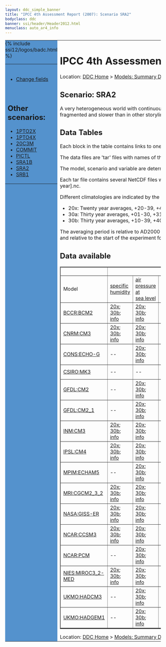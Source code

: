 ```yaml
---
layout: ddc_simple_banner
title: "IPCC 4th Assessment Report (2007): Scenario SRA2"
bodyclass: ddc
banner: ssi/header/Header2012.html
menuclass: auto_ar4_info
---
```



<table width="100%" border="0" cellspacing="0" cellpadding="0" style="border-collapse: collapse;">
<tr style="margin:0;padding:0;border:0;">
<td style="margin:0;padding:0;border:0;height:1pt;width:150pt;background:#5492CD;" valign="top" >

<div id="lh-col2" class="auto_ar4_info">
<table class="menumain" bgcolor="#5492CD" cellspacing="0" width="100%" border="0">
<tr><td>

<br/>
<ul><li><a href="scenario-SRA2-change.html">Change fields</a></li></ul><br/>

<h2> Other scenarios:</h2>
<ul>
<li><a href="scenario-1PTO2X.html">1PTO2X</a></li>
<li><a href="scenario-1PTO4X.html">1PTO4X</a></li>
<li><a href="scenario-20C3M.html">20C3M</a></li>
<li><a href="scenario-COMMIT.html">COMMIT</a></li>
<li><a href="scenario-PICTL.html">PICTL</a></li>
<li><a href="scenario-SRA1B.html">SRA1B</a></li>
<li><a href="scenario-SRA2.html">SRA2</a></li>
<li><a href="scenario-SRB1.html">SRB1</a></li>
</ul>

</td></tr> 
{% include ssi12/logos/badc.html %}
</table>
</div>
</td>
<td><h1>IPCC 4th Assessment Report (2007): Scenario SRA2</h1>

<!-- Breadcrumb1 -->
<div id="breadcrumb1" align="left">
Location: <a href="/index.html">DDC Home</a> > <a href="/sim/gcm_clim/">Models: Summary Data</a>
> <a href="/sim/gcm_clim/SRES_AR4/index.html">AR4 (2007): SRES scenarios</a>
</div>
<!-- End of Breadcrumb1 --><h2>Scenario: SRA2</h2>
 A very heterogeneous world with continuously increasing global population and regionally oriented economic growth that is more fragmented and slower than in other storylines.More details <a href="/sim/gcm_clim/SRES_TAR/ddc_sres_emissions.html#a2">here</a>.
<br/>
<h2> Data Tables</h2>

Each block in the table contains links to one or more data files and
to one information page (the `info' link) with further information.
<p/>

The data files are 'tar' files with names of the form
[model]_[scenario]_[variable]_[climatology].tar.
<p/>

The model, scenario and variable are determined by the position in
the table.
<p/>

Each tar file contains several NetCDF files with names of the form:
[model]_[scenario]_[ensemble number]_[variable]_[start-year]-[end-year].nc.
<p/>

Different climatologies are indicated by the links within each table entry.
<ul>
<li>20x: Twenty year averages, +20-39, +46-65, +80-99, +180-199 (as used in Chapt. 10 of IPCC 2007)</li>
<li>30a: Thirty year averages, +01-30, +31-60, +61-90 (as used in the observational climatologies)</li>
<li>30b: Thirty year averages, +10-39, +40-69, +70-99 (for compatibility with the 3rd Assessment Report)</li>
</ul>
The averaging period is relative to AD2000 for SRES scenarios A1B, A2 and B1,
relative to AD1900 for the twentieth century run (20C3M) and relative to the
start of the experiment for the pre-industrial control (PICTL) and the
1PCTO2X and 1PCTO4X runs.
<p/>

<h2>Data available</h2>

<table class="data-table"  border="2">
<tr><td></td>
<td colspan="9" align="center">Variable</td>
</tr>
<tr><td>Model</td>
      <td><a href="var-specific_humidity.html">specific<br/> humidity</a></td>
      <td><a href="var-air_pressure_at_sea_level.html">air<br/> pressure at<br/> sea level</a></td>
      <td><a href="var-surface_downwelling_shortwave_flux_in_air.html">surface<br/> downwelling<br/> shortwave<br/> flux in air</a></td>
      <td><a href="var-air_temperature.html">air<br/> temperature</a></td>
      <td><a href="var-eastward_wind.html">eastward<br/> wind</a></td>
      <td><a href="var-northward_wind.html">northward<br/> wind</a></td>
      <td><a href="var-precipitation_flux.html">precipitation<br/> flux</a></td>
      <td><a href="var-air_temperature_daily_max.html">air<br/> temperature<br/> daily max</a></td>
      <td><a href="var-air_temperature_daily_min.html">air<br/> temperature<br/> daily min</a></td>
</tr>
<tr><td class="data-table-col1"><a href="model-BCCR-BCM2.html">BCCR:BCM2</a></td>
      <td class="data-table-item">
      <a href="/cgi-bin/downl/ar4_nc/huss/BCM2_SRA2_huss_c20x.tar">20x</a>;
      <a href="/cgi-bin/downl/ar4_nc/huss/BCM2_SRA2_huss_c30b.tar">30b</a>;
      <a href="/ar4/info/BCCR-BCM2_SRA2_huss.html">info</a></td>
      <td class="data-table-item">
      <a href="/cgi-bin/downl/ar4_nc/psl/BCM2_SRA2_psl_c20x.tar">20x</a>;
      <a href="/cgi-bin/downl/ar4_nc/psl/BCM2_SRA2_psl_c30b.tar">30b</a>;
      <a href="/ar4/info/BCCR-BCM2_SRA2_psl.html">info</a></td>
      <td class="data-table-item">
      <a href="/cgi-bin/downl/ar4_nc/rsds/BCM2_SRA2_rsds_c20x.tar">20x</a>;
      <a href="/cgi-bin/downl/ar4_nc/rsds/BCM2_SRA2_rsds_c30b.tar">30b</a>;
      <a href="/ar4/info/BCCR-BCM2_SRA2_rsds.html">info</a></td>
      <td class="data-table-item">
      <a href="/cgi-bin/downl/ar4_nc/tas/BCM2_SRA2_tas_c20x.tar">20x</a>;
      <a href="/cgi-bin/downl/ar4_nc/tas/BCM2_SRA2_tas_c30b.tar">30b</a>;
      <a href="/ar4/info/BCCR-BCM2_SRA2_tas.html">info</a></td>
      <td class="data-table-item">
      <a href="/cgi-bin/downl/ar4_nc/uas/BCM2_SRA2_uas_c20x.tar">20x</a>;
      <a href="/cgi-bin/downl/ar4_nc/uas/BCM2_SRA2_uas_c30b.tar">30b</a>;
      <a href="/ar4/info/BCCR-BCM2_SRA2_uas.html">info</a></td>
      <td class="data-table-item">
      <a href="/cgi-bin/downl/ar4_nc/vas/BCM2_SRA2_vas_c20x.tar">20x</a>;
      <a href="/cgi-bin/downl/ar4_nc/vas/BCM2_SRA2_vas_c30b.tar">30b</a>;
      <a href="/ar4/info/BCCR-BCM2_SRA2_vas.html">info</a></td>
      <td class="data-table-empty">--</td>
      <td class="data-table-empty">--</td>
      <td class="data-table-empty">--</td>
</tr>
<tr><td class="data-table-col1"><a href="model-CNRM-CM3.html">CNRM:CM3</a></td>
      <td class="data-table-item">
      <a href="/cgi-bin/downl/ar4_nc/huss/CNCM3_SRA2_huss_c20x.tar">20x</a>;
      <a href="/cgi-bin/downl/ar4_nc/huss/CNCM3_SRA2_huss_c30b.tar">30b</a>;
      <a href="/ar4/info/CNRM-CM3_SRA2_huss.html">info</a></td>
      <td class="data-table-item">
      <a href="/cgi-bin/downl/ar4_nc/psl/CNCM3_SRA2_psl_c20x.tar">20x</a>;
      <a href="/cgi-bin/downl/ar4_nc/psl/CNCM3_SRA2_psl_c30b.tar">30b</a>;
      <a href="/ar4/info/CNRM-CM3_SRA2_psl.html">info</a></td>
      <td class="data-table-item">
      <a href="/cgi-bin/downl/ar4_nc/rsds/CNCM3_SRA2_rsds_c20x.tar">20x</a>;
      <a href="/cgi-bin/downl/ar4_nc/rsds/CNCM3_SRA2_rsds_c30b.tar">30b</a>;
      <a href="/ar4/info/CNRM-CM3_SRA2_rsds.html">info</a></td>
      <td class="data-table-item">
      <a href="/cgi-bin/downl/ar4_nc/tas/CNCM3_SRA2_tas_c20x.tar">20x</a>;
      <a href="/cgi-bin/downl/ar4_nc/tas/CNCM3_SRA2_tas_c30b.tar">30b</a>;
      <a href="/ar4/info/CNRM-CM3_SRA2_tas.html">info</a></td>
      <td class="data-table-item">
      <a href="/cgi-bin/downl/ar4_nc/uas/CNCM3_SRA2_uas_c20x.tar">20x</a>;
      <a href="/cgi-bin/downl/ar4_nc/uas/CNCM3_SRA2_uas_c30b.tar">30b</a>;
      <a href="/ar4/info/CNRM-CM3_SRA2_uas.html">info</a></td>
      <td class="data-table-item">
      <a href="/cgi-bin/downl/ar4_nc/vas/CNCM3_SRA2_vas_c20x.tar">20x</a>;
      <a href="/cgi-bin/downl/ar4_nc/vas/CNCM3_SRA2_vas_c30b.tar">30b</a>;
      <a href="/ar4/info/CNRM-CM3_SRA2_vas.html">info</a></td>
      <td class="data-table-item">
      <a href="/cgi-bin/downl/ar4_nc/pr/CNCM3_SRA2_pr_c20x.tar">20x</a>;
      <a href="/cgi-bin/downl/ar4_nc/pr/CNCM3_SRA2_pr_c30b.tar">30b</a>;
      <a href="/ar4/info/CNRM-CM3_SRA2_pr.html">info</a></td>
      <td class="data-table-empty">--</td>
      <td class="data-table-empty">--</td>
</tr>
<tr><td class="data-table-col1"><a href="model-CONS-ECHO-G.html">CONS:ECHO-G</a></td>
      <td class="data-table-empty">--</td>
      <td class="data-table-item">
      <a href="/cgi-bin/downl/ar4_nc/psl/ECHOG_SRA2_psl_c20x.tar">20x</a>;
      <a href="/cgi-bin/downl/ar4_nc/psl/ECHOG_SRA2_psl_c30b.tar">30b</a>;
      <a href="/ar4/info/CONS-ECHO-G_SRA2_psl.html">info</a></td>
      <td class="data-table-item">
      <a href="/cgi-bin/downl/ar4_nc/rsds/ECHOG_SRA2_rsds_c20x.tar">20x</a>;
      <a href="/cgi-bin/downl/ar4_nc/rsds/ECHOG_SRA2_rsds_c30b.tar">30b</a>;
      <a href="/ar4/info/CONS-ECHO-G_SRA2_rsds.html">info</a></td>
      <td class="data-table-item">
      <a href="/cgi-bin/downl/ar4_nc/tas/ECHOG_SRA2_tas_c20x.tar">20x</a>;
      <a href="/cgi-bin/downl/ar4_nc/tas/ECHOG_SRA2_tas_c30b.tar">30b</a>;
      <a href="/ar4/info/CONS-ECHO-G_SRA2_tas.html">info</a></td>
      <td class="data-table-item">
      <a href="/cgi-bin/downl/ar4_nc/uas/ECHOG_SRA2_uas_c20x.tar">20x</a>;
      <a href="/cgi-bin/downl/ar4_nc/uas/ECHOG_SRA2_uas_c30b.tar">30b</a>;
      <a href="/ar4/info/CONS-ECHO-G_SRA2_uas.html">info</a></td>
      <td class="data-table-item">
      <a href="/cgi-bin/downl/ar4_nc/vas/ECHOG_SRA2_vas_c20x.tar">20x</a>;
      <a href="/cgi-bin/downl/ar4_nc/vas/ECHOG_SRA2_vas_c30b.tar">30b</a>;
      <a href="/ar4/info/CONS-ECHO-G_SRA2_vas.html">info</a></td>
      <td class="data-table-item">
      <a href="/cgi-bin/downl/ar4_nc/pr/ECHOG_SRA2_pr_c20x.tar">20x</a>;
      <a href="/cgi-bin/downl/ar4_nc/pr/ECHOG_SRA2_pr_c30b.tar">30b</a>;
      <a href="/ar4/info/CONS-ECHO-G_SRA2_pr.html">info</a></td>
      <td class="data-table-empty">--</td>
      <td class="data-table-empty">--</td>
</tr>
<tr><td class="data-table-col1"><a href="model-CSIRO-MK3.html">CSIRO:MK3</a></td>
      <td class="data-table-empty">--</td>
      <td class="data-table-empty">--</td>
      <td class="data-table-item">
      <a href="/cgi-bin/downl/ar4_nc/rsds/CSMK3_SRA2_rsds_c20x.tar">20x</a>;
      <a href="/cgi-bin/downl/ar4_nc/rsds/CSMK3_SRA2_rsds_c30b.tar">30b</a>;
      <a href="/ar4/info/CSIRO-MK3_SRA2_rsds.html">info</a></td>
      <td class="data-table-item">
      <a href="/cgi-bin/downl/ar4_nc/tas/CSMK3_SRA2_tas_c20x.tar">20x</a>;
      <a href="/cgi-bin/downl/ar4_nc/tas/CSMK3_SRA2_tas_c30b.tar">30b</a>;
      <a href="/ar4/info/CSIRO-MK3_SRA2_tas.html">info</a></td>
      <td class="data-table-empty">--</td>
      <td class="data-table-empty">--</td>
      <td class="data-table-item">
      <a href="/cgi-bin/downl/ar4_nc/pr/CSMK3_SRA2_pr_c20x.tar">20x</a>;
      <a href="/cgi-bin/downl/ar4_nc/pr/CSMK3_SRA2_pr_c30b.tar">30b</a>;
      <a href="/ar4/info/CSIRO-MK3_SRA2_pr.html">info</a></td>
      <td class="data-table-item">
      <a href="/cgi-bin/downl/ar4_nc/tasmax/CSMK3_SRA2_tasmax_c20x.tar">20x</a>;
      <a href="/cgi-bin/downl/ar4_nc/tasmax/CSMK3_SRA2_tasmax_c30b.tar">30b</a>;
      <a href="/ar4/info/CSIRO-MK3_SRA2_tasmax.html">info</a></td>
      <td class="data-table-empty">--</td>
</tr>
<tr><td class="data-table-col1"><a href="model-GFDL-CM2.html">GFDL:CM2</a></td>
      <td class="data-table-empty">--</td>
      <td class="data-table-item">
      <a href="/cgi-bin/downl/ar4_nc/psl/GFCM20_SRA2_psl_c20x.tar">20x</a>;
      <a href="/cgi-bin/downl/ar4_nc/psl/GFCM20_SRA2_psl_c30b.tar">30b</a>;
      <a href="/ar4/info/GFDL-CM2_SRA2_psl.html">info</a></td>
      <td class="data-table-item">
      <a href="/cgi-bin/downl/ar4_nc/rsds/GFCM20_SRA2_rsds_c20x.tar">20x</a>;
      <a href="/cgi-bin/downl/ar4_nc/rsds/GFCM20_SRA2_rsds_c30b.tar">30b</a>;
      <a href="/ar4/info/GFDL-CM2_SRA2_rsds.html">info</a></td>
      <td class="data-table-item">
      <a href="/cgi-bin/downl/ar4_nc/tas/GFCM20_SRA2_tas_c20x.tar">20x</a>;
      <a href="/cgi-bin/downl/ar4_nc/tas/GFCM20_SRA2_tas_c30b.tar">30b</a>;
      <a href="/ar4/info/GFDL-CM2_SRA2_tas.html">info</a></td>
      <td class="data-table-item">
      <a href="/cgi-bin/downl/ar4_nc/uas/GFCM20_SRA2_uas_c20x.tar">20x</a>;
      <a href="/cgi-bin/downl/ar4_nc/uas/GFCM20_SRA2_uas_c30b.tar">30b</a>;
      <a href="/ar4/info/GFDL-CM2_SRA2_uas.html">info</a></td>
      <td class="data-table-item">
      <a href="/cgi-bin/downl/ar4_nc/vas/GFCM20_SRA2_vas_c20x.tar">20x</a>;
      <a href="/cgi-bin/downl/ar4_nc/vas/GFCM20_SRA2_vas_c30b.tar">30b</a>;
      <a href="/ar4/info/GFDL-CM2_SRA2_vas.html">info</a></td>
      <td class="data-table-item">
      <a href="/cgi-bin/downl/ar4_nc/pr/GFCM20_SRA2_pr_c20x.tar">20x</a>;
      <a href="/cgi-bin/downl/ar4_nc/pr/GFCM20_SRA2_pr_c30b.tar">30b</a>;
      <a href="/ar4/info/GFDL-CM2_SRA2_pr.html">info</a></td>
      <td class="data-table-empty">--</td>
      <td class="data-table-empty">--</td>
</tr>
<tr><td class="data-table-col1"><a href="model-GFDL-CM2_1.html">GFDL:CM2_1</a></td>
      <td class="data-table-empty">--</td>
      <td class="data-table-item">
      <a href="/cgi-bin/downl/ar4_nc/psl/GFCM21_SRA2_psl_c20x.tar">20x</a>;
      <a href="/cgi-bin/downl/ar4_nc/psl/GFCM21_SRA2_psl_c30b.tar">30b</a>;
      <a href="/ar4/info/GFDL-CM2_1_SRA2_psl.html">info</a></td>
      <td class="data-table-item">
      <a href="/cgi-bin/downl/ar4_nc/rsds/GFCM21_SRA2_rsds_c20x.tar">20x</a>;
      <a href="/cgi-bin/downl/ar4_nc/rsds/GFCM21_SRA2_rsds_c30b.tar">30b</a>;
      <a href="/ar4/info/GFDL-CM2_1_SRA2_rsds.html">info</a></td>
      <td class="data-table-item">
      <a href="/cgi-bin/downl/ar4_nc/tas/GFCM21_SRA2_tas_c20x.tar">20x</a>;
      <a href="/cgi-bin/downl/ar4_nc/tas/GFCM21_SRA2_tas_c30b.tar">30b</a>;
      <a href="/ar4/info/GFDL-CM2_1_SRA2_tas.html">info</a></td>
      <td class="data-table-item">
      <a href="/cgi-bin/downl/ar4_nc/uas/GFCM21_SRA2_uas_c20x.tar">20x</a>;
      <a href="/cgi-bin/downl/ar4_nc/uas/GFCM21_SRA2_uas_c30b.tar">30b</a>;
      <a href="/ar4/info/GFDL-CM2_1_SRA2_uas.html">info</a></td>
      <td class="data-table-item">
      <a href="/cgi-bin/downl/ar4_nc/vas/GFCM21_SRA2_vas_c20x.tar">20x</a>;
      <a href="/cgi-bin/downl/ar4_nc/vas/GFCM21_SRA2_vas_c30b.tar">30b</a>;
      <a href="/ar4/info/GFDL-CM2_1_SRA2_vas.html">info</a></td>
      <td class="data-table-item">
      <a href="/cgi-bin/downl/ar4_nc/pr/GFCM21_SRA2_pr_c20x.tar">20x</a>;
      <a href="/cgi-bin/downl/ar4_nc/pr/GFCM21_SRA2_pr_c30b.tar">30b</a>;
      <a href="/ar4/info/GFDL-CM2_1_SRA2_pr.html">info</a></td>
      <td class="data-table-empty">--</td>
      <td class="data-table-empty">--</td>
</tr>
<tr><td class="data-table-col1"><a href="model-INM-CM3.html">INM:CM3</a></td>
      <td class="data-table-item">
      <a href="/cgi-bin/downl/ar4_nc/huss/INCM3_SRA2_huss_c20x.tar">20x</a>;
      <a href="/cgi-bin/downl/ar4_nc/huss/INCM3_SRA2_huss_c30b.tar">30b</a>;
      <a href="/ar4/info/INM-CM3_SRA2_huss.html">info</a></td>
      <td class="data-table-item">
      <a href="/cgi-bin/downl/ar4_nc/psl/INCM3_SRA2_psl_c20x.tar">20x</a>;
      <a href="/cgi-bin/downl/ar4_nc/psl/INCM3_SRA2_psl_c30b.tar">30b</a>;
      <a href="/ar4/info/INM-CM3_SRA2_psl.html">info</a></td>
      <td class="data-table-item">
      <a href="/cgi-bin/downl/ar4_nc/rsds/INCM3_SRA2_rsds_c20x.tar">20x</a>;
      <a href="/cgi-bin/downl/ar4_nc/rsds/INCM3_SRA2_rsds_c30b.tar">30b</a>;
      <a href="/ar4/info/INM-CM3_SRA2_rsds.html">info</a></td>
      <td class="data-table-item">
      <a href="/cgi-bin/downl/ar4_nc/tas/INCM3_SRA2_tas_c20x.tar">20x</a>;
      <a href="/cgi-bin/downl/ar4_nc/tas/INCM3_SRA2_tas_c30b.tar">30b</a>;
      <a href="/ar4/info/INM-CM3_SRA2_tas.html">info</a></td>
      <td class="data-table-item">
      <a href="/cgi-bin/downl/ar4_nc/uas/INCM3_SRA2_uas_c20x.tar">20x</a>;
      <a href="/cgi-bin/downl/ar4_nc/uas/INCM3_SRA2_uas_c30b.tar">30b</a>;
      <a href="/ar4/info/INM-CM3_SRA2_uas.html">info</a></td>
      <td class="data-table-item">
      <a href="/cgi-bin/downl/ar4_nc/vas/INCM3_SRA2_vas_c20x.tar">20x</a>;
      <a href="/cgi-bin/downl/ar4_nc/vas/INCM3_SRA2_vas_c30b.tar">30b</a>;
      <a href="/ar4/info/INM-CM3_SRA2_vas.html">info</a></td>
      <td class="data-table-item">
      <a href="/cgi-bin/downl/ar4_nc/pr/INCM3_SRA2_pr_c20x.tar">20x</a>;
      <a href="/cgi-bin/downl/ar4_nc/pr/INCM3_SRA2_pr_c30b.tar">30b</a>;
      <a href="/ar4/info/INM-CM3_SRA2_pr.html">info</a></td>
      <td class="data-table-item">
      <a href="/cgi-bin/downl/ar4_nc/tasmax/INCM3_SRA2_tasmax_c20x.tar">20x</a>;
      <a href="/cgi-bin/downl/ar4_nc/tasmax/INCM3_SRA2_tasmax_c30b.tar">30b</a>;
      <a href="/ar4/info/INM-CM3_SRA2_tasmax.html">info</a></td>
      <td class="data-table-item">
      <a href="/cgi-bin/downl/ar4_nc/tasmin/INCM3_SRA2_tasmin_c20x.tar">20x</a>;
      <a href="/cgi-bin/downl/ar4_nc/tasmin/INCM3_SRA2_tasmin_c30b.tar">30b</a>;
      <a href="/ar4/info/INM-CM3_SRA2_tasmin.html">info</a></td>
</tr>
<tr><td class="data-table-col1"><a href="model-IPSL-CM4.html">IPSL:CM4</a></td>
      <td class="data-table-item">
      <a href="/cgi-bin/downl/ar4_nc/huss/IPCM4_SRA2_huss_c20x.tar">20x</a>;
      <a href="/cgi-bin/downl/ar4_nc/huss/IPCM4_SRA2_huss_c30b.tar">30b</a>;
      <a href="/ar4/info/IPSL-CM4_SRA2_huss.html">info</a></td>
      <td class="data-table-item">
      <a href="/cgi-bin/downl/ar4_nc/psl/IPCM4_SRA2_psl_c20x.tar">20x</a>;
      <a href="/cgi-bin/downl/ar4_nc/psl/IPCM4_SRA2_psl_c30b.tar">30b</a>;
      <a href="/ar4/info/IPSL-CM4_SRA2_psl.html">info</a></td>
      <td class="data-table-item">
      <a href="/cgi-bin/downl/ar4_nc/rsds/IPCM4_SRA2_rsds_c20x.tar">20x</a>;
      <a href="/cgi-bin/downl/ar4_nc/rsds/IPCM4_SRA2_rsds_c30b.tar">30b</a>;
      <a href="/ar4/info/IPSL-CM4_SRA2_rsds.html">info</a></td>
      <td class="data-table-item">
      <a href="/cgi-bin/downl/ar4_nc/tas/IPCM4_SRA2_tas_c20x.tar">20x</a>;
      <a href="/cgi-bin/downl/ar4_nc/tas/IPCM4_SRA2_tas_c30b.tar">30b</a>;
      <a href="/ar4/info/IPSL-CM4_SRA2_tas.html">info</a></td>
      <td class="data-table-item">
      <a href="/cgi-bin/downl/ar4_nc/uas/IPCM4_SRA2_uas_c20x.tar">20x</a>;
      <a href="/cgi-bin/downl/ar4_nc/uas/IPCM4_SRA2_uas_c30b.tar">30b</a>;
      <a href="/ar4/info/IPSL-CM4_SRA2_uas.html">info</a></td>
      <td class="data-table-item">
      <a href="/cgi-bin/downl/ar4_nc/vas/IPCM4_SRA2_vas_c20x.tar">20x</a>;
      <a href="/cgi-bin/downl/ar4_nc/vas/IPCM4_SRA2_vas_c30b.tar">30b</a>;
      <a href="/ar4/info/IPSL-CM4_SRA2_vas.html">info</a></td>
      <td class="data-table-item">
      <a href="/cgi-bin/downl/ar4_nc/pr/IPCM4_SRA2_pr_c20x.tar">20x</a>;
      <a href="/cgi-bin/downl/ar4_nc/pr/IPCM4_SRA2_pr_c30b.tar">30b</a>;
      <a href="/ar4/info/IPSL-CM4_SRA2_pr.html">info</a></td>
      <td class="data-table-empty">--</td>
      <td class="data-table-empty">--</td>
</tr>
<tr><td class="data-table-col1"><a href="model-MPIM-ECHAM5.html">MPIM:ECHAM5</a></td>
      <td class="data-table-empty">--</td>
      <td class="data-table-item">
      <a href="/cgi-bin/downl/ar4_nc/psl/MPEH5_SRA2_psl_c20x.tar">20x</a>;
      <a href="/cgi-bin/downl/ar4_nc/psl/MPEH5_SRA2_psl_c30b.tar">30b</a>;
      <a href="/ar4/info/MPIM-ECHAM5_SRA2_psl.html">info</a></td>
      <td class="data-table-item">
      <a href="/cgi-bin/downl/ar4_nc/rsds/MPEH5_SRA2_rsds_c20x.tar">20x</a>;
      <a href="/cgi-bin/downl/ar4_nc/rsds/MPEH5_SRA2_rsds_c30b.tar">30b</a>;
      <a href="/ar4/info/MPIM-ECHAM5_SRA2_rsds.html">info</a></td>
      <td class="data-table-item">
      <a href="/cgi-bin/downl/ar4_nc/tas/MPEH5_SRA2_tas_c20x.tar">20x</a>;
      <a href="/cgi-bin/downl/ar4_nc/tas/MPEH5_SRA2_tas_c30b.tar">30b</a>;
      <a href="/ar4/info/MPIM-ECHAM5_SRA2_tas.html">info</a></td>
      <td class="data-table-item">
      <a href="/cgi-bin/downl/ar4_nc/uas/MPEH5_SRA2_uas_c20x.tar">20x</a>;
      <a href="/cgi-bin/downl/ar4_nc/uas/MPEH5_SRA2_uas_c30b.tar">30b</a>;
      <a href="/ar4/info/MPIM-ECHAM5_SRA2_uas.html">info</a></td>
      <td class="data-table-item">
      <a href="/cgi-bin/downl/ar4_nc/vas/MPEH5_SRA2_vas_c20x.tar">20x</a>;
      <a href="/cgi-bin/downl/ar4_nc/vas/MPEH5_SRA2_vas_c30b.tar">30b</a>;
      <a href="/ar4/info/MPIM-ECHAM5_SRA2_vas.html">info</a></td>
      <td class="data-table-item">
      <a href="/cgi-bin/downl/ar4_nc/pr/MPEH5_SRA2_pr_c20x.tar">20x</a>;
      <a href="/cgi-bin/downl/ar4_nc/pr/MPEH5_SRA2_pr_c30b.tar">30b</a>;
      <a href="/ar4/info/MPIM-ECHAM5_SRA2_pr.html">info</a></td>
      <td class="data-table-empty">--</td>
      <td class="data-table-empty">--</td>
</tr>
<tr><td class="data-table-col1"><a href="model-MRI-CGCM2_3_2.html">MRI:CGCM2_3_2</a></td>
      <td class="data-table-item">
      <a href="/cgi-bin/downl/ar4_nc/huss/MRCGCM_SRA2_huss_c20x.tar">20x</a>;
      <a href="/cgi-bin/downl/ar4_nc/huss/MRCGCM_SRA2_huss_c30b.tar">30b</a>;
      <a href="/ar4/info/MRI-CGCM2_3_2_SRA2_huss.html">info</a></td>
      <td class="data-table-item">
      <a href="/cgi-bin/downl/ar4_nc/psl/MRCGCM_SRA2_psl_c20x.tar">20x</a>;
      <a href="/cgi-bin/downl/ar4_nc/psl/MRCGCM_SRA2_psl_c30b.tar">30b</a>;
      <a href="/ar4/info/MRI-CGCM2_3_2_SRA2_psl.html">info</a></td>
      <td class="data-table-item">
      <a href="/cgi-bin/downl/ar4_nc/rsds/MRCGCM_SRA2_rsds_c20x.tar">20x</a>;
      <a href="/cgi-bin/downl/ar4_nc/rsds/MRCGCM_SRA2_rsds_c30b.tar">30b</a>;
      <a href="/ar4/info/MRI-CGCM2_3_2_SRA2_rsds.html">info</a></td>
      <td class="data-table-item">
      <a href="/cgi-bin/downl/ar4_nc/tas/MRCGCM_SRA2_tas_c20x.tar">20x</a>;
      <a href="/cgi-bin/downl/ar4_nc/tas/MRCGCM_SRA2_tas_c30b.tar">30b</a>;
      <a href="/ar4/info/MRI-CGCM2_3_2_SRA2_tas.html">info</a></td>
      <td class="data-table-item">
      <a href="/cgi-bin/downl/ar4_nc/uas/MRCGCM_SRA2_uas_c20x.tar">20x</a>;
      <a href="/cgi-bin/downl/ar4_nc/uas/MRCGCM_SRA2_uas_c30b.tar">30b</a>;
      <a href="/ar4/info/MRI-CGCM2_3_2_SRA2_uas.html">info</a></td>
      <td class="data-table-item">
      <a href="/cgi-bin/downl/ar4_nc/vas/MRCGCM_SRA2_vas_c20x.tar">20x</a>;
      <a href="/cgi-bin/downl/ar4_nc/vas/MRCGCM_SRA2_vas_c30b.tar">30b</a>;
      <a href="/ar4/info/MRI-CGCM2_3_2_SRA2_vas.html">info</a></td>
      <td class="data-table-item">
      <a href="/cgi-bin/downl/ar4_nc/pr/MRCGCM_SRA2_pr_c20x.tar">20x</a>;
      <a href="/cgi-bin/downl/ar4_nc/pr/MRCGCM_SRA2_pr_c30b.tar">30b</a>;
      <a href="/ar4/info/MRI-CGCM2_3_2_SRA2_pr.html">info</a></td>
      <td class="data-table-empty">--</td>
      <td class="data-table-empty">--</td>
</tr>
<tr><td class="data-table-col1"><a href="model-NASA-GISS-ER.html">NASA:GISS-ER</a></td>
      <td class="data-table-item">
      <a href="/cgi-bin/downl/ar4_nc/huss/GIER_SRA2_huss_c20x.tar">20x</a>;
      <a href="/cgi-bin/downl/ar4_nc/huss/GIER_SRA2_huss_c30b.tar">30b</a>;
      <a href="/ar4/info/NASA-GISS-ER_SRA2_huss.html">info</a></td>
      <td class="data-table-item">
      <a href="/cgi-bin/downl/ar4_nc/psl/GIER_SRA2_psl_c20x.tar">20x</a>;
      <a href="/cgi-bin/downl/ar4_nc/psl/GIER_SRA2_psl_c30b.tar">30b</a>;
      <a href="/ar4/info/NASA-GISS-ER_SRA2_psl.html">info</a></td>
      <td class="data-table-item">
      <a href="/cgi-bin/downl/ar4_nc/rsds/GIER_SRA2_rsds_c20x.tar">20x</a>;
      <a href="/cgi-bin/downl/ar4_nc/rsds/GIER_SRA2_rsds_c30b.tar">30b</a>;
      <a href="/ar4/info/NASA-GISS-ER_SRA2_rsds.html">info</a></td>
      <td class="data-table-item">
      <a href="/cgi-bin/downl/ar4_nc/tas/GIER_SRA2_tas_c20x.tar">20x</a>;
      <a href="/cgi-bin/downl/ar4_nc/tas/GIER_SRA2_tas_c30b.tar">30b</a>;
      <a href="/ar4/info/NASA-GISS-ER_SRA2_tas.html">info</a></td>
      <td class="data-table-item">
      <a href="/cgi-bin/downl/ar4_nc/uas/GIER_SRA2_uas_c20x.tar">20x</a>;
      <a href="/cgi-bin/downl/ar4_nc/uas/GIER_SRA2_uas_c30b.tar">30b</a>;
      <a href="/ar4/info/NASA-GISS-ER_SRA2_uas.html">info</a></td>
      <td class="data-table-item">
      <a href="/cgi-bin/downl/ar4_nc/vas/GIER_SRA2_vas_c20x.tar">20x</a>;
      <a href="/cgi-bin/downl/ar4_nc/vas/GIER_SRA2_vas_c30b.tar">30b</a>;
      <a href="/ar4/info/NASA-GISS-ER_SRA2_vas.html">info</a></td>
      <td class="data-table-item">
      <a href="/cgi-bin/downl/ar4_nc/pr/GIER_SRA2_pr_c20x.tar">20x</a>;
      <a href="/cgi-bin/downl/ar4_nc/pr/GIER_SRA2_pr_c30b.tar">30b</a>;
      <a href="/ar4/info/NASA-GISS-ER_SRA2_pr.html">info</a></td>
      <td class="data-table-empty">--</td>
      <td class="data-table-empty">--</td>
</tr>
<tr><td class="data-table-col1"><a href="model-NCAR-CCSM3.html">NCAR:CCSM3</a></td>
      <td class="data-table-item">
      <a href="/cgi-bin/downl/ar4_nc/huss/NCCCSM_SRA2_huss_c20x.tar">20x</a>;
      <a href="/cgi-bin/downl/ar4_nc/huss/NCCCSM_SRA2_huss_c30b.tar">30b</a>;
      <a href="/ar4/info/NCAR-CCSM3_SRA2_huss.html">info</a></td>
      <td class="data-table-item">
      <a href="/cgi-bin/downl/ar4_nc/psl/NCCCSM_SRA2_psl_c20x.tar">20x</a>;
      <a href="/cgi-bin/downl/ar4_nc/psl/NCCCSM_SRA2_psl_c30b.tar">30b</a>;
      <a href="/ar4/info/NCAR-CCSM3_SRA2_psl.html">info</a></td>
      <td class="data-table-item">
      <a href="/cgi-bin/downl/ar4_nc/rsds/NCCCSM_SRA2_rsds_c20x.tar">20x</a>;
      <a href="/cgi-bin/downl/ar4_nc/rsds/NCCCSM_SRA2_rsds_c30b.tar">30b</a>;
      <a href="/ar4/info/NCAR-CCSM3_SRA2_rsds.html">info</a></td>
      <td class="data-table-item">
      <a href="/cgi-bin/downl/ar4_nc/tas/NCCCSM_SRA2_tas_c20x.tar">20x</a>;
      <a href="/cgi-bin/downl/ar4_nc/tas/NCCCSM_SRA2_tas_c30b.tar">30b</a>;
      <a href="/ar4/info/NCAR-CCSM3_SRA2_tas.html">info</a></td>
      <td class="data-table-empty">--</td>
      <td class="data-table-empty">--</td>
      <td class="data-table-item">
      <a href="/cgi-bin/downl/ar4_nc/pr/NCCCSM_SRA2_pr_c20x.tar">20x</a>;
      <a href="/cgi-bin/downl/ar4_nc/pr/NCCCSM_SRA2_pr_c30b.tar">30b</a>;
      <a href="/ar4/info/NCAR-CCSM3_SRA2_pr.html">info</a></td>
      <td class="data-table-empty">--</td>
      <td class="data-table-empty">--</td>
</tr>
<tr><td class="data-table-col1"><a href="model-NCAR-PCM.html">NCAR:PCM</a></td>
      <td class="data-table-empty">--</td>
      <td class="data-table-item">
      <a href="/cgi-bin/downl/ar4_nc/psl/NCPCM_SRA2_psl_c20x.tar">20x</a>;
      <a href="/cgi-bin/downl/ar4_nc/psl/NCPCM_SRA2_psl_c30b.tar">30b</a>;
      <a href="/ar4/info/NCAR-PCM_SRA2_psl.html">info</a></td>
      <td class="data-table-item">
      <a href="/cgi-bin/downl/ar4_nc/rsds/NCPCM_SRA2_rsds_c20x.tar">20x</a>;
      <a href="/cgi-bin/downl/ar4_nc/rsds/NCPCM_SRA2_rsds_c30b.tar">30b</a>;
      <a href="/ar4/info/NCAR-PCM_SRA2_rsds.html">info</a></td>
      <td class="data-table-item">
      <a href="/cgi-bin/downl/ar4_nc/tas/NCPCM_SRA2_tas_c20x.tar">20x</a>;
      <a href="/cgi-bin/downl/ar4_nc/tas/NCPCM_SRA2_tas_c30b.tar">30b</a>;
      <a href="/ar4/info/NCAR-PCM_SRA2_tas.html">info</a></td>
      <td class="data-table-empty">--</td>
      <td class="data-table-empty">--</td>
      <td class="data-table-item">
      <a href="/cgi-bin/downl/ar4_nc/pr/NCPCM_SRA2_pr_c20x.tar">20x</a>;
      <a href="/cgi-bin/downl/ar4_nc/pr/NCPCM_SRA2_pr_c30b.tar">30b</a>;
      <a href="/ar4/info/NCAR-PCM_SRA2_pr.html">info</a></td>
      <td class="data-table-empty">--</td>
      <td class="data-table-empty">--</td>
</tr>
<tr><td class="data-table-col1"><a href="model-NIES-MIROC3_2-MED.html">NIES:MIROC3_2-MED</a></td>
      <td class="data-table-item">
      <a href="/cgi-bin/downl/ar4_nc/huss/MIMR_SRA2_huss_c20x.tar">20x</a>;
      <a href="/cgi-bin/downl/ar4_nc/huss/MIMR_SRA2_huss_c30b.tar">30b</a>;
      <a href="/ar4/info/NIES-MIROC3_2-MED_SRA2_huss.html">info</a></td>
      <td class="data-table-item">
      <a href="/cgi-bin/downl/ar4_nc/psl/MIMR_SRA2_psl_c20x.tar">20x</a>;
      <a href="/cgi-bin/downl/ar4_nc/psl/MIMR_SRA2_psl_c30b.tar">30b</a>;
      <a href="/ar4/info/NIES-MIROC3_2-MED_SRA2_psl.html">info</a></td>
      <td class="data-table-item">
      <a href="/cgi-bin/downl/ar4_nc/rsds/MIMR_SRA2_rsds_c20x.tar">20x</a>;
      <a href="/cgi-bin/downl/ar4_nc/rsds/MIMR_SRA2_rsds_c30b.tar">30b</a>;
      <a href="/ar4/info/NIES-MIROC3_2-MED_SRA2_rsds.html">info</a></td>
      <td class="data-table-item">
      <a href="/cgi-bin/downl/ar4_nc/tas/MIMR_SRA2_tas_c20x.tar">20x</a>;
      <a href="/cgi-bin/downl/ar4_nc/tas/MIMR_SRA2_tas_c30b.tar">30b</a>;
      <a href="/ar4/info/NIES-MIROC3_2-MED_SRA2_tas.html">info</a></td>
      <td class="data-table-item">
      <a href="/cgi-bin/downl/ar4_nc/uas/MIMR_SRA2_uas_c20x.tar">20x</a>;
      <a href="/cgi-bin/downl/ar4_nc/uas/MIMR_SRA2_uas_c30b.tar">30b</a>;
      <a href="/ar4/info/NIES-MIROC3_2-MED_SRA2_uas.html">info</a></td>
      <td class="data-table-item">
      <a href="/cgi-bin/downl/ar4_nc/vas/MIMR_SRA2_vas_c20x.tar">20x</a>;
      <a href="/cgi-bin/downl/ar4_nc/vas/MIMR_SRA2_vas_c30b.tar">30b</a>;
      <a href="/ar4/info/NIES-MIROC3_2-MED_SRA2_vas.html">info</a></td>
      <td class="data-table-item">
      <a href="/cgi-bin/downl/ar4_nc/pr/MIMR_SRA2_pr_c20x.tar">20x</a>;
      <a href="/cgi-bin/downl/ar4_nc/pr/MIMR_SRA2_pr_c30b.tar">30b</a>;
      <a href="/ar4/info/NIES-MIROC3_2-MED_SRA2_pr.html">info</a></td>
      <td class="data-table-item">
      <a href="/cgi-bin/downl/ar4_nc/tasmax/MIMR_SRA2_tasmax_c20x.tar">20x</a>;
      <a href="/cgi-bin/downl/ar4_nc/tasmax/MIMR_SRA2_tasmax_c30b.tar">30b</a>;
      <a href="/ar4/info/NIES-MIROC3_2-MED_SRA2_tasmax.html">info</a></td>
      <td class="data-table-item">
      <a href="/cgi-bin/downl/ar4_nc/tasmin/MIMR_SRA2_tasmin_c20x.tar">20x</a>;
      <a href="/cgi-bin/downl/ar4_nc/tasmin/MIMR_SRA2_tasmin_c30b.tar">30b</a>;
      <a href="/ar4/info/NIES-MIROC3_2-MED_SRA2_tasmin.html">info</a></td>
</tr>
<tr><td class="data-table-col1"><a href="model-UKMO-HADCM3.html">UKMO:HADCM3</a></td>
      <td class="data-table-empty">--</td>
      <td class="data-table-item">
      <a href="/cgi-bin/downl/ar4_nc/psl/HADCM3_SRA2_psl_c20x.tar">20x</a>;
      <a href="/cgi-bin/downl/ar4_nc/psl/HADCM3_SRA2_psl_c30b.tar">30b</a>;
      <a href="/ar4/info/UKMO-HADCM3_SRA2_psl.html">info</a></td>
      <td class="data-table-item">
      <a href="/cgi-bin/downl/ar4_nc/rsds/HADCM3_SRA2_rsds_c20x.tar">20x</a>;
      <a href="/cgi-bin/downl/ar4_nc/rsds/HADCM3_SRA2_rsds_c30b.tar">30b</a>;
      <a href="/ar4/info/UKMO-HADCM3_SRA2_rsds.html">info</a></td>
      <td class="data-table-item">
      <a href="/cgi-bin/downl/ar4_nc/tas/HADCM3_SRA2_tas_c20x.tar">20x</a>;
      <a href="/cgi-bin/downl/ar4_nc/tas/HADCM3_SRA2_tas_c30b.tar">30b</a>;
      <a href="/ar4/info/UKMO-HADCM3_SRA2_tas.html">info</a></td>
      <td class="data-table-item">
      <a href="/cgi-bin/downl/ar4_nc/uas/HADCM3_SRA2_uas_c20x.tar">20x</a>;
      <a href="/cgi-bin/downl/ar4_nc/uas/HADCM3_SRA2_uas_c30b.tar">30b</a>;
      <a href="/ar4/info/UKMO-HADCM3_SRA2_uas.html">info</a></td>
      <td class="data-table-item">
      <a href="/cgi-bin/downl/ar4_nc/vas/HADCM3_SRA2_vas_c20x.tar">20x</a>;
      <a href="/cgi-bin/downl/ar4_nc/vas/HADCM3_SRA2_vas_c30b.tar">30b</a>;
      <a href="/ar4/info/UKMO-HADCM3_SRA2_vas.html">info</a></td>
      <td class="data-table-item">
      <a href="/cgi-bin/downl/ar4_nc/pr/HADCM3_SRA2_pr_c20x.tar">20x</a>;
      <a href="/cgi-bin/downl/ar4_nc/pr/HADCM3_SRA2_pr_c30b.tar">30b</a>;
      <a href="/ar4/info/UKMO-HADCM3_SRA2_pr.html">info</a></td>
      <td class="data-table-empty">--</td>
      <td class="data-table-empty">--</td>
</tr>
<tr><td class="data-table-col1"><a href="model-UKMO-HADGEM1.html">UKMO:HADGEM1</a></td>
      <td class="data-table-empty">--</td>
      <td class="data-table-item">
      <a href="/cgi-bin/downl/ar4_nc/psl/HADGEM_SRA2_psl_c20x.tar">20x</a>;
      <a href="/cgi-bin/downl/ar4_nc/psl/HADGEM_SRA2_psl_c30b.tar">30b</a>;
      <a href="/ar4/info/UKMO-HADGEM1_SRA2_psl.html">info</a></td>
      <td class="data-table-item">
      <a href="/cgi-bin/downl/ar4_nc/rsds/HADGEM_SRA2_rsds_c20x.tar">20x</a>;
      <a href="/cgi-bin/downl/ar4_nc/rsds/HADGEM_SRA2_rsds_c30b.tar">30b</a>;
      <a href="/ar4/info/UKMO-HADGEM1_SRA2_rsds.html">info</a></td>
      <td class="data-table-item">
      <a href="/cgi-bin/downl/ar4_nc/tas/HADGEM_SRA2_tas_c20x.tar">20x</a>;
      <a href="/cgi-bin/downl/ar4_nc/tas/HADGEM_SRA2_tas_c30b.tar">30b</a>;
      <a href="/ar4/info/UKMO-HADGEM1_SRA2_tas.html">info</a></td>
      <td class="data-table-item">
      <a href="/cgi-bin/downl/ar4_nc/uas/HADGEM_SRA2_uas_c20x.tar">20x</a>;
      <a href="/cgi-bin/downl/ar4_nc/uas/HADGEM_SRA2_uas_c30b.tar">30b</a>;
      <a href="/ar4/info/UKMO-HADGEM1_SRA2_uas.html">info</a></td>
      <td class="data-table-item">
      <a href="/cgi-bin/downl/ar4_nc/vas/HADGEM_SRA2_vas_c20x.tar">20x</a>;
      <a href="/cgi-bin/downl/ar4_nc/vas/HADGEM_SRA2_vas_c30b.tar">30b</a>;
      <a href="/ar4/info/UKMO-HADGEM1_SRA2_vas.html">info</a></td>
      <td class="data-table-item">
      <a href="/cgi-bin/downl/ar4_nc/pr/HADGEM_SRA2_pr_c20x.tar">20x</a>;
      <a href="/cgi-bin/downl/ar4_nc/pr/HADGEM_SRA2_pr_c30b.tar">30b</a>;
      <a href="/ar4/info/UKMO-HADGEM1_SRA2_pr.html">info</a></td>
      <td class="data-table-empty">--</td>
      <td class="data-table-empty">--</td>
</tr>
</table>
<!-- Breadcrumb2 -->
<div id="breadcrumb2" align="left">
Location: <a href="/index.html">DDC Home</a> > <a href="/sim/gcm_clim/">Models: Summary Data</a>
> <a href="/sim/gcm_clim/SRES_AR4/index.html">AR4 (2007): SRES scenarios</a>
</div>
<!-- End of Breadcrumb2 --></td></tr></table>
